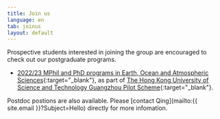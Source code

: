 ```yaml
---
title: Join us
language: en
tab: joinus
layout: default
---
```


Prospective students interested in joining the group are encouraged to check out our postgraduate programs.

- [2022/23 MPhil and PhD programs in Earth, Ocean and Atmospheric Sciences](https://prog-crs.ust.hk/pgprog/2022-23/mphil-phd-eoas){:target="_blank"}, as part of [The Hong Kong University of Science and Technology Guangzhou Pilot Scheme](https://pg.ust.hk/prospective-students/admissions/HKUST-Guangzhou-Pilot-Scheme/GZ-Pilot-Scheme){:target="_blank"}.

Postdoc postions are also available. Please [contact Qing](mailto:{{ site.email }}?Subject=Hello) directly for more infomation.
